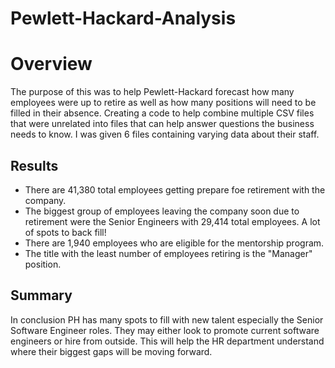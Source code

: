 # Pewlett-Hackard-Analysis

# Overview

  The purpose of this was to help Pewlett-Hackard forecast how many employees were up to retire as well as how many positions will need to be filled in their absence. Creating a code to help combine multiple CSV files that were unrelated into files that can help answer questions the business needs to know. I was given 6 files containing varying data about their staff.
  
## Results 

 - There are 41,380 total employees getting prepare foe retirement with the company.
 - The biggest group of employees leaving the company soon due to retirement were the Senior Engineers with 29,414 total employees. A lot of spots to back fill!
 - There are 1,940 employees who are eligible for the mentorship program. 
 - The title with the least number of employees retiring is the "Manager" position. 

## Summary 

  
  In conclusion PH has many spots to fill with new talent especially the Senior Software Engineer roles. They may either look to promote current software engineers or hire from outside. This will help the HR department understand where their biggest gaps will be moving forward.

